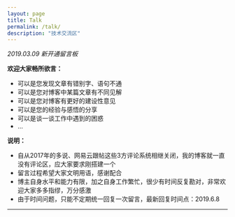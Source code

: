 ```yaml
---
layout: page
title: Talk
permalink: /talk/
description: "技术交流区"
---
```


<span id="/talk/" class="leancloud-visitors" data-flag-title="Talk">
    <em class="post-meta-item-text">2019.03.09 新开通留言板</em>
    <i class="leancloud-visitors-count"></i>
</span>

**欢迎大家畅所欲言：**

- 可以是您发现文章有错别字、语句不通
- 可以是您对博客中某篇文章有不同见解
- 可以是您对博客有更好的建设性意见
- 可以是您的经验与感悟的分享
- 可以是谈一谈工作中遇到的困惑
- ...

**说明：**

- 自从2017年的多说、网易云跟帖这些3方评论系统相继关闭，我的博客就一直没有评论区，应大家要求刚搭建一个
- 留言过程希望大家文明用语，感谢配合
- 博主自身水平和能力有限，加之自身工作繁忙，很少有时间反复勘对，非常欢迎大家多多指缪，万分感激
- 由于时间问题，只能不定期统一回复一次留言，最新回复时间点：2019.6.8

---

<script src="//cdn1.lncld.net/static/js/3.0.4/av-min.js"></script>
<script src='//unpkg.com/valine/dist/Valine.min.js'></script>
<div id="vcomments"></div>
<script>
    new Valine({
        el: '#vcomments',
        app_id: 'fe97Ym6pMFX5GRY6LQXRO3Uy-gzGzoHsz',  
        app_key: 'sdul8c32zhTdpMUTbMzs4o87',
        avatar: 'robohash',
        placeholder:'欢迎留言交流',
        pageSize: 20,
        highlight: true,
        notify: false,
        visitor: true,
        avatarForce: true,
        meta: ['nick','mail']
    });
</script>
